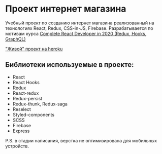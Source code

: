 # Проект интернет магазина

Учебный проект по созданию интернет магазина реализованный на технологиях React, Redux, CSS-in-JS, Firebase.
Разрабатывается по мотивам курса [Complete React Developer in 2020 (Redux, Hooks, GraphQL)][1]

["Живой" проект на heroku][2]

## Библиотеки используемые в проекте:

- React
- React Hooks
- Redux
- React-redux
- Redux-persist
- Redux-thunk, Redux-saga
- Reselect
- Styled-components
- SCSS
- Firebase
- Express

[1]: https://www.udemy.com/course/complete-react-developer-zero-to-mastery/ 'Курс на Udemy'
[2]: https://vast-temple-83808.herokuapp.com/ 'Проект на heroku'

P.S. в стадии написания, верстка не оптимизирована для мобильных устройств.
